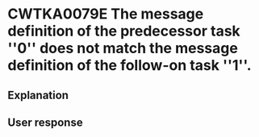# CWTKA0079E The message definition of the predecessor task ''0'' does not match the message definition of the follow-on task ''1''.

## Explanation

## User response